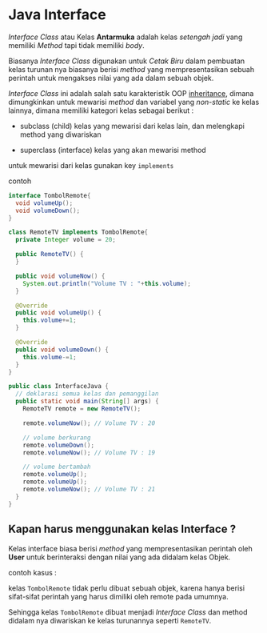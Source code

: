 # Java Interface

_Interface Class_ atau Kelas **Antarmuka** adalah kelas _setengah jadi_ yang memiliki *Method* 
tapi tidak memiliki _body_.

Biasanya _Interface Class_ digunakan untuk _Cetak Biru_ dalam pembuatan kelas turunan nya biasanya
berisi _method_ yang mempresentasikan sebuah perintah untuk mengakses nilai yang ada dalam sebuah
objek.

_Interface Class_ ini adalah salah satu karakteristik OOP [inheritance](https://github.com/bellshade/Java/tree/main/intermediate/JavaInheritance),
dimana dimungkinkan untuk mewarisi _method_ dan variabel yang _non-static_ ke kelas lainnya,
dimana memiliki kategori kelas sebagai berikut :

- subclass (child)
  kelas yang mewarisi dari kelas lain, dan melengkapi method yang diwariskan

- superclass (interface)
  kelas yang akan mewarisi method

untuk mewarisi dari kelas gunakan key `implements`

contoh

```java
interface TombolRemote{
  void volumeUp();
  void volumeDown();
}

class RemoteTV implements TombolRemote{
  private Integer volume = 20;

  public RemoteTV() {
  }

  public void volumeNow() {
    System.out.println("Volume TV : "+this.volume);
  }

  @Override
  public void volumeUp() {
    this.volume+=1;
  }

  @Override
  public void volumeDown() {
    this.volume-=1;
  }
}

public class InterfaceJava {
  // deklarasi semua kelas dan pemanggilan
  public static void main(String[] args) {
    RemoteTV remote = new RemoteTV();

    remote.volumeNow(); // Volume TV : 20

    // volume berkurang
    remote.volumeDown();
    remote.volumeNow(); // Volume TV : 19

    // volume bertambah
    remote.volumeUp();
    remote.volumeUp();
    remote.volumeNow(); // Volume TV : 21
  }
}
```

## Kapan harus menggunakan kelas Interface ?

Kelas interface biasa berisi _method_ yang mempresentasikan perintah oleh **User** untuk berinteraksi dengan nilai yang
ada didalam kelas Objek.

contoh kasus :

kelas `TombolRemote` tidak perlu dibuat sebuah objek, karena hanya berisi sifat-sifat perintah yang harus dimiliki oleh 
remote pada umumnya.

Sehingga kelas `TombolRemote` dibuat menjadi _Interface Class_ dan method didalam nya diwariskan ke kelas turunannya 
seperti `RemoteTV`.
